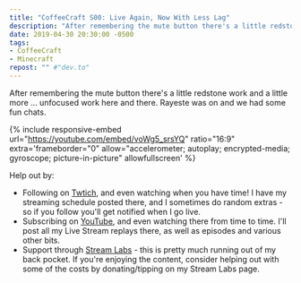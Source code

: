 ```yaml
---
title: "CoffeeCraft S00: Live Again, Now With Less Lag"
description: "After remembering the mute button there's a little redstone work and a little more &hellip; unfocused work here and there. Rayeste was on and we had some fun chats."
date: 2019-04-30 20:30:00 -0500
tags:
- CoffeeCraft
- Minecraft
repost: "" #"dev.to"
---
```


After remembering the mute button there's a little redstone work and a little more &hellip; unfocused work here and there. Rayeste was on and we had some fun chats.
<!--more-->

{% include responsive-embed url="https://youtube.com/embed/voWg5_srsYQ" ratio="16:9" extra='frameborder="0" allow="accelerometer; autoplay; encrypted-media; gyroscope; picture-in-picture" allowfullscreen' %}

Help out by:
 * Following on [Twtich](https://twitch.tv/AnonJr_Live), and even watching when you have time! I have my streaming schedule posted there, and I sometimes do random extras - so if you follow you'll get notified when I go live.
 * Subscribing on [YouTube](http://www.youtube.com/channel/UCXafqhKHbkSUIrq0LAuu0tw), and even watching there from time to time. I'll post all my Live Stream replays there, as well as episodes and various other bits.
 * Support through [Stream Labs](https://streamlabs.com/anonjr_live) - this is pretty much running out of my back pocket. If you're enjoying the content, consider helping out with some of the costs by donating/tipping on my Stream Labs page.